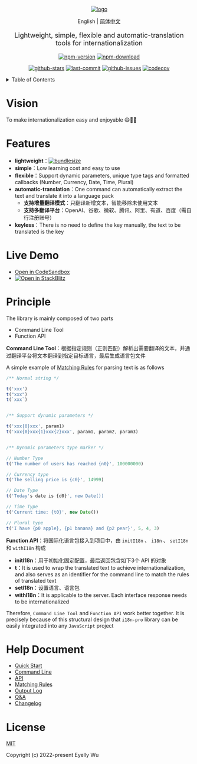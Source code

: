 <div align="center">
  
[![logo](https://s3.bmp.ovh/imgs/2022/06/25/3a1c742f283cf28e.png "logo")](https://github.com/eyelly-wu/i18n-pro "github")


English | [简体中文](./README_zh-CN.md)


  <p style="font-size: 18px;">Lightweight, simple, flexible and automatic-translation tools for internationalization</p>

[![npm-version](https://img.shields.io/npm/v/i18n-pro.svg?style=flat-square "npm-version")](https://www.npmjs.com/package/i18n-pro "npm")
[![npm-download](https://img.shields.io/npm/dm/i18n-pro "npm-download")](https://www.npmjs.com/package/i18n-pro "npm")

[![github-stars](https://img.shields.io/github/stars/eyelly-wu/i18n-pro?style=social "github-stars")](https://github.com/eyelly-wu/i18n-pro/stargazers "github-stars")
[![last-commit](https://img.shields.io/github/last-commit/eyelly-wu/i18n-pro/dev "last-commit")](https://github.com/eyelly-wu/i18n-pro/commits/dev "last-commit")
[![github-issues](https://img.shields.io/github/issues-raw/eyelly-wu/i18n-pro "github-issues")](https://github.com/eyelly-wu/i18n-pro/issues "github-issues")
[![codecov](https://codecov.io/gh/eyelly-wu/i18n-pro/branch/main/graph/badge.svg?token=758C46SIE7 "codecov")](https://codecov.io/gh/eyelly-wu/i18n-pro "codecov")

</div>
<details >
  <summary>Table of Contents</summary>

  [Vision](#vision)<br/>
  [Features](#features)<br/>
  [Live Demo](#live-demo)<br/>
  [Principle](#principle)<br/>
  [Help Document](#help-document)<br/>
  [License](#license)<br/>

</details>


# Vision
To make internationalization easy and enjoyable 😄💪🏻
# Features

* **lightweight**：[![bundlesize](https://img.shields.io/bundlephobia/minzip/i18n-pro?color=brightgreen&style=plastic "bundlesize")](https://bundlephobia.com/package/i18n-pro "bundlesize")
* **simple**：Low learning cost and easy to use
* **flexible**：Support dynamic parameters, unique type tags and formatted callbacks (Number, Currency, Date, Time, Plural)
* **automatic-translation**：One command can automatically extract the text and translate it into a language pack
   * **支持增量翻译模式**：只翻译新增文本，智能移除未使用文本
   * **支持多翻译平台**：OpenAI、谷歌、微软、腾讯、阿里、有道、百度（需自行注册账号）
* **keyless**：There is no need to define the key manually, the text to be translated is the key


# Live Demo

* [Open in CodeSandbox](https://codesandbox.io/p/github/eyelly-wu/i18n-pro-react-demo/main)
* [![Open in StackBlitz](https://developer.stackblitz.com/img/open_in_stackblitz_small.svg "Open in StackBlitz")](https://stackblitz.com/edit/i18n-pro-react-demo)


# Principle
The library is mainly composed of two parts
* Command Line Tool
* Function API

**Command Line Tool**：根据指定规则（正则匹配）解析出需要翻译的文本，并通过翻译平台将文本翻译到指定目标语言，最后生成语言包文件

A simple example of  [Matching Rules](#matching-rules)  for parsing text is as follows
```js
/** Normal string */

t('xxx')
t("xxx")
t(`xxx`)


/** Support dynamic parameters */

t('xxx{0}xxx', param1)
t('xxx{0}xxx{1}xxx{2}xxx', param1, param2, param3)


/** Dynamic parameters type marker */

// Number Type
t('The number of users has reached {n0}', 100000000)

// Currency type
t('The selling price is {c0}', 14999)

// Date Type
t('Today's date is {d0}', new Date())

// Time Type
t('Current time: {t0}', new Date())

// Plural type
t('I have {p0 apple}, {p1 banana} and {p2 pear}', 5, 4, 3) 
```
**Function API**：将国际化语言包接入到项目中，由 `initI18n` 、 `i18n` 、 `setI18n` 和 `withI18n` 构成
* **initI18n**：用于初始化固定配置，最后返回包含如下3个 API 的对象
* **t**：It is used to wrap the translated text to achieve internationalization, and also serves as an identifier for the command line to match the rules of translated text
* **setI18n**：设置语言、语言包
* **withI18n**：It is applicable to the server. Each interface response needs to be internationalized

Therefore,  `Command Line Tool`  and  `Function API`  work better together. It is precisely because of this structural design that  `i18n-pro`  library can be easily integrated into any  `JavaScript`  project
# Help Document

* [Quick Start](https://github.com/eyelly-wu/i18n-pro/blob/vdoc/docs/dist/USAGE.md)
* [Command Line](https://github.com/eyelly-wu/i18n-pro/blob/vdoc/docs/dist/COMMAND_LINE.md)
* [API](https://github.com/eyelly-wu/i18n-pro/blob/vdoc/docs/dist/API.md)
* [Matching Rules](https://github.com/eyelly-wu/i18n-pro/blob/vdoc/docs/dist/MATCH_RULE.md)
* [Output Log](https://github.com/eyelly-wu/i18n-pro/blob/vdoc/docs/dist/OUTPUT_LOG.md)
* [Q&A](https://github.com/eyelly-wu/i18n-pro/blob/vdoc/docs/dist/Q&A.md)
* [Changelog](https://github.com/eyelly-wu/i18n-pro/blob/vdoc/docs/dist/CHANGELOG.md)


# License
[MIT](./LICENSE)

Copyright (c) 2022-present Eyelly Wu